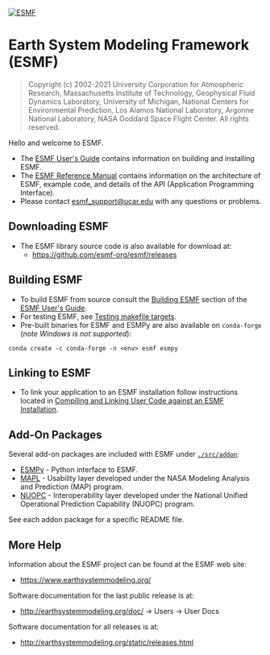 [![ESMF](https://circleci.com/gh/esmf-org/esmf.svg?style=svg)](http://www.earthsystemmodeling.org/docs/nightly/develop/ESMF_refdoc/)  

# Earth System Modeling Framework (ESMF)  

>Copyright (c) 2002-2021 University Corporation for Atmospheric Research, Massachusetts Institute of Technology, Geophysical Fluid Dynamics Laboratory, University of Michigan, National Centers for Environmental Prediction, Los Alamos National Laboratory, Argonne National Laboratory, NASA Goddard Space Flight Center. All rights reserved.

Hello and welcome to ESMF.

 * The [ESMF User's Guide](http://earthsystemmodeling.org/docs/nightly/develop/ESMF_usrdoc/) contains information on building and installing ESMF.
 * The [ESMF Reference Manual](http://earthsystemmodeling.org/docs/nightly/develop/ESMF_refdoc/) contains information on the architecture of ESMF,
   example code, and details of the API (Application Programming Interface).
 * Please contact <esmf_support@ucar.edu> with any questions or problems.

## Downloading ESMF

 * The ESMF library source code is also available for download at:
    * https://github.com/esmf-org/esmf/releases

## Building ESMF

 * To build ESMF from source consult the [Building ESMF](http://earthsystemmodeling.org/docs/nightly/develop/ESMF_usrdoc/node9.html) section of the [ESMF User's Guide](http://earthsystemmodeling.org/docs/nightly/develop/ESMF_usrdoc/).
 * For testing ESMF, see [Testing makefile targets](http://earthsystemmodeling.org/docs/nightly/develop/ESMF_usrdoc/node11.html).
 * Pre-built binaries for ESMF and ESMPy are also available on `conda-forge` (_note Windows is not supported_):
```
conda create -c conda-forge -n <env> esmf esmpy
```

## Linking to ESMF

 * To link your application to an ESMF installation follow instructions located in [Compiling and Linking User Code against an ESMF Installation](http://earthsystemmodeling.org/docs/nightly/develop/ESMF_usrdoc/node7.html).

## Add-On Packages

Several add-on packages are included with ESMF under [`./src/addon`](https://github.com/esmf-org/esmf/tree/master/src/addon):  
 * [ESMPy](src/addon/ESMPy/README.md) - Python interface to ESMF.
 * [MAPL](src/addon/MAPL/README) - Usability layer developed under the NASA Modeling Analysis and Prediction (MAP) program.
 * [NUOPC](src/addon/NUOPC/README) - Interoperability layer developed under the National Unified Operational Prediction Capability (NUOPC) program.

See each addon package for a specific README file.

## More Help

Information about the ESMF project can be found at the ESMF web site:
 * https://www.earthsystemmodeling.org/

Software documentation for the last public release is at:
 * http://earthsystemmodeling.org/doc/ -> Users -> User Docs

Software documentation for all releases is at:
 * http://earthsystemmodeling.org/static/releases.html
